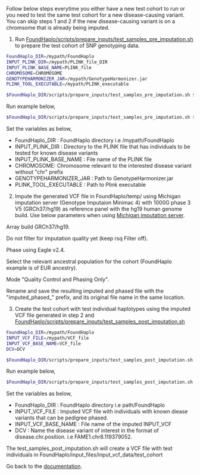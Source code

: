 Follow below steps everytime you either have a new test cohort to run or you need to test the same test cohort for a new disease-causing variant. You can skip steps 1 and 2 if the new disease-causing variant is on a chromsome that is already being imputed.

1. Run [FoundHaplo/scripts/prepare_inputs/test_samples_pre_imputation.sh](https://github.com/bahlolab/FoundHaplo/blob/main/scripts/prepare_inputs/test_samples_pre_imputation.sh) to prepare the test cohort of SNP genotyping data.

```bash
FoundHaplo_DIR=/mypath/FoundHaplo
INPUT_PLINK_DIR=/mypath/PLINK_file_DIR
INPUT_PLINK_BASE_NAME=PLINK_file
CHROMOSOME=CHROMOSOME
GENOTYPEHARMONIZER_JAR=/mypath/GenotypeHarmonizer.jar
PLINK_TOOL_EXECUTABLE=/mypath/PLINK_executable 

$FoundHaplo_DIR/scripts/prepare_inputs/test_samples_pre_imputation.sh $FoundHaplo_DIR $INPUT_PLINK_DIR INPUT_PLINK_BASE_NAME $CHROMOSOME $GENOTYPEHARMONIZER_JAR $PLINK_TOOL_EXECUTABLE
```
Run example below,

```bash
$FoundHaplo_DIR/scripts/prepare_inputs/test_samples_pre_imputation.sh $FoundHaplo_DIR $FoundHaplo_DIR/example FAME1_test_cohort 8 $GENOTYPEHARMONIZER_JAR $PLINK_TOOL_EXECUTABLE
```
Set the variables as below,

* FoundHaplo_DIR : FoundHaplo directory i.e /mypath/FoundHaplo
* INPUT_PLINK_DIR : Directory to the PLINK file that has individuals to be tested for known disease variants
* INPUT_PLINK_BASE_NAME : File name of the PLINK file 
* CHROMOSOME: Chromosome relevant to the interested disease variant without "chr" prefix
* GENOTYPEHARMONIZER_JAR : Path to GenotypeHarmonizer.jar
* PLINK_TOOL_EXECUTABLE : Path to Plink executable 

2. Impute the generated VCF file in FoundHaplo/temp/ using Michigan imputation server (Genotype Imputaion Minimac 4) with 1000G phase 3 V5 (GRCh37/hg19) as reference panel with the hg19 human genome build. Use below parameters when using [Michigan imputation server](https://imputationserver.sph.umich.edu/). 

Array build GRCh37/hg19.

Do not filter for imputation quality yet (keep rsq Filter off). 

Phase using Eagle v2.4.

Select the relevant ancestral population for the cohort (FoundHaplo example is of EUR ancestry).

Mode "Quality Control and Phasing Only".

Rename and save the resulting imputed and phased file with the "imputed_phased_" prefix, and its original file name in the same location.

3. Create the test cohort with test individual haplotypes using the imputed VCF file generated in step 2 and [FoundHaplo/scripts/prepare_inputs/test_samples_post_imputation.sh](https://github.com/bahlolab/FoundHaplo/blob/main/scripts/prepare_inputs/test_samples_post_imputation.sh)

```bash
FoundHaplo_DIR=/mypath/FoundHaplo
INPUT_VCF_FILE=/mypath/VCF_file  
INPUT_VCF_BASE_NAME=VCF_file
DCV=DCV

$FoundHaplo_DIR/scripts/prepare_inputs/test_samples_post_imputation.sh $FoundHaplo_DIR $INPUT_VCF_FILE $INPUT_VCF_BASE_NAME $DCV
```
Run example below,

```bash
$FoundHaplo_DIR/scripts/prepare_inputs/test_samples_post_imputation.sh $FoundHaplo_DIR $FoundHaplo_DIR/temp/imputed_phased_FAME1_test_cohort.snp.0.98.sample.0.98.chr8.vcf.gz imputed_phased_FAME1_test_cohort.snp.0.98.sample.0.98.chr8.vcf.gz FAME1.chr8.119379052.
```
Set the variables as below,

* FoundHaplo_DIR : FoundHaplo directory i.e path/FoundHaplo
* INPUT_VCF_FILE : Imputed VCF file with individuals with known diease variants that can be pedigree phased.
* INPUT_VCF_BASE_NAME : File name of the imputed INPUT_VCF 
* DCV : Name the disease variant of interest in the format of disease.chr.position. i.e FAME1.chr8.119379052.

The test_samples_post_imputation.sh will create a VCF file with test individuals in FoundHaplo/input_files/input_vcf_data/test_cohort

Go back to the [documentation](https://github.com/bahlolab/FoundHaplo/blob/main/Documentation/Guide%20to%20run%20FoundHaplo.md).
